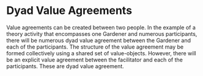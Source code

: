 # Dyad Value Agreements

Value agreements can be created between two people. In the example of a theory activity that encompasses one Gardener and numerous participants, there will be numerous dyad value agreement between the Gardener and each of the participants. The structure of the value agreement may be formed collectively using a shared set of value-objects. However, there will be an explicit value agreement between the facilitator and each of the participants. These are dyad value agreement.